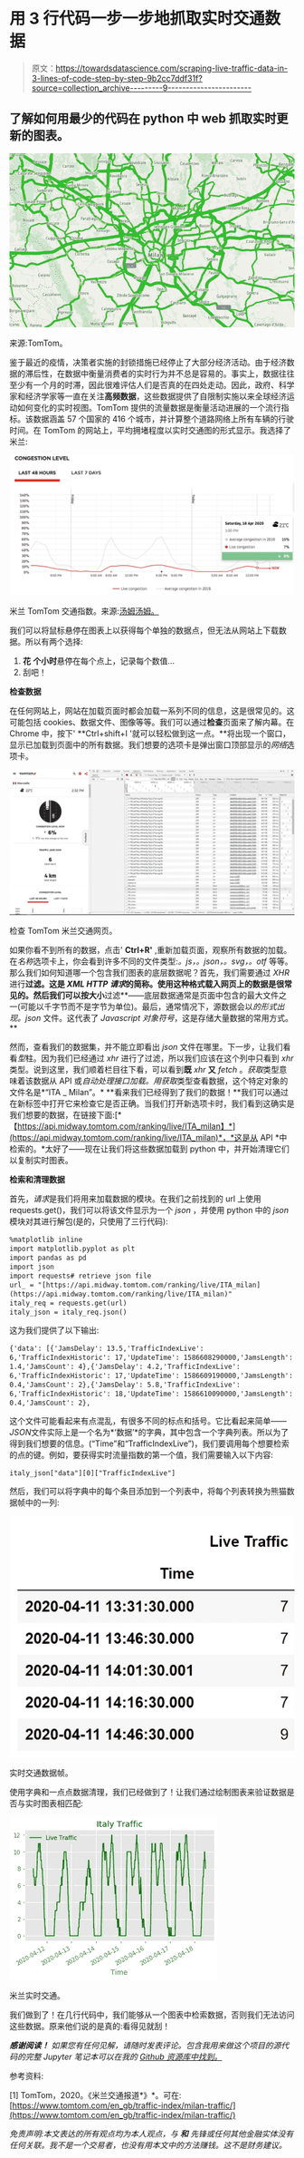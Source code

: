 # 用 3 行代码一步一步地抓取实时交通数据

> 原文：<https://towardsdatascience.com/scraping-live-traffic-data-in-3-lines-of-code-step-by-step-9b2cc7ddf31f?source=collection_archive---------9----------------------->

## 了解如何用最少的代码在 python 中 web 抓取实时更新的图表。

![](img/22f88899198ebb14b46260fe1745ddb7.png)

来源:TomTom。

鉴于最近的疫情，决策者实施的封锁措施已经停止了大部分经济活动。由于经济数据的滞后性，在数据中衡量消费者的实时行为并不总是容易的。事实上，数据往往至少有一个月的时滞，因此很难评估人们是否真的在四处走动。因此，政府、科学家和经济学家等一直在关注**高频数据**，这些数据提供了自限制实施以来全球经济运动如何变化的实时视图。TomTom 提供的流量数据是衡量活动进展的一个流行指标。该数据涵盖 57 个国家的 416 个城市，并计算整个道路网络上所有车辆的行驶时间。在 TomTom 的网站上，平均拥堵程度以实时交通图的形式显示。我选择了米兰:

![](img/8854f0cd688a247f56d325ea5e35d885.png)

米兰 TomTom 交通指数。来源:[汤姆汤姆。](https://www.tomtom.com/en_gb/traffic-index/milan-traffic/)

我们可以将鼠标悬停在图表上以获得每个单独的数据点，但无法从网站上下载数据。所以有两个选择:

1.  **花** **个小时**悬停在每个点上，记录每个数值…
2.  刮吧！

**检查数据**

在任何网站上，网站在加载页面时都会加载一系列不同的信息，这是很常见的。这可能包括 cookies、数据文件、图像等等。我们可以通过**检查**页面来了解内幕。在 Chrome 中，按下' **Ctrl+shift+I '就可以轻松做到这一点。**将出现一个窗口，显示已加载到页面中的所有数据。我们想要的选项卡是弹出窗口顶部显示的*网络*选项卡。

![](img/71117eb3bca72210a55da75010477158.png)

检查 TomTom 米兰交通网页。

如果你看不到所有的数据，点击' **Ctrl+R'** ,重新加载页面，观察所有数据的加载。在*名称*选项卡上，你会看到许多不同的文件类型:*。js，。json，。svg，。otf* 等等。那么我们如何知道哪一个包含我们图表的底层数据呢？首先，我们需要通过 *XHR* 进行**过滤。这是 *XML HTTP 请求*的简称。使用这种格式载入网页上的数据是很常见的。然后我们可以按大小**过滤**——底层数据通常是页面中包含的最大文件之一(可能以千字节而不是字节为单位)。最后，通常情况下，源数据会以*的形式出现。json* 文件。这代表了 *Javascript 对象符号*，这是存储大量数据的常用方式。**

然而，查看我们的数据集，并不能立即看出 *json* 文件在哪里。下一步，让我们看看*型*柱。因为我们已经通过 *xhr* 进行了过滤，所以我们应该在这个列中只看到 *xhr* 类型。说到这里，我们顺着栏目往下看，可以看到**既** *xhr* **又** *fetch* 。*获取*类型意味着该数据从 API 或*自动处理接口加载。*用*获取*类型查看数据，这个特定对象的文件名是*“ITA _ Milan”。* **看来我们已经得到了我们的数据！**我们可以通过在新标签中打开它来检查它是否正确。当我们打开新选项卡时，我们看到这确实是我们想要的数据，在链接下面:[*【https://api.midway.tomtom.com/ranking/live/ITA_milan】*](https://api.midway.tomtom.com/ranking/live/ITA_milan)*，*这是从 API *中检索的。*太好了——现在让我们将这些数据加载到 python 中，并开始清理它们以复制实时图表。

**检索和清理数据**

首先，*请求*是我们将用来加载数据的模块。在我们之前找到的 url 上使用 requests.get()，我们可以将该文件显示为一个 *json* ，并使用 python 中的 *json* 模块对其进行解包(是的，只使用了三行代码):

```
%matplotlib inline
import matplotlib.pyplot as plt
import pandas as pd
import json
import requests# retrieve json file
url_ = "[https://api.midway.tomtom.com/ranking/live/ITA_milan](https://api.midway.tomtom.com/ranking/live/ITA_milan)"
italy_req = requests.get(url)
italy_json = italy_req.json()
```

这为我们提供了以下输出:

```
{'data': [{'JamsDelay': 13.5,'TrafficIndexLive': 6,'TrafficIndexHistoric': 17,'UpdateTime': 1586608290000,'JamsLength': 1.4,'JamsCount': 4},{'JamsDelay': 4.2,'TrafficIndexLive': 6,'TrafficIndexHistoric': 17,'UpdateTime': 1586609190000,'JamsLength': 0.4,'JamsCount': 2},{'JamsDelay': 5.8,'TrafficIndexLive': 6,'TrafficIndexHistoric': 18,'UpdateTime': 1586610090000,'JamsLength': 0.4,'JamsCount': 2},
```

这个文件可能看起来有点混乱，有很多不同的标点和括号。它比看起来简单——*JSON*文件实际上是一个名为*‘数据’*的字典，其中包含一个字典列表。所以为了得到我们想要的信息。(“Time”和“TrafficIndexLive”)，我们要调用每个想要检索的点的键。例如，要获得实时流量指数的第一个值，我们需要输入以下内容:

```
italy_json["data"][0]["TrafficIndexLive"]
```

然后，我们可以将字典中的每个条目添加到一个列表中，将每个列表转换为熊猫数据帧中的一列:

![](img/82b810c6861b3f650bc5c5a64f5fb4c7.png)

实时交通数据帧。

使用字典和一点点数据清理，我们已经做到了！让我们通过绘制图表来验证数据是否与实时图表相匹配:

![](img/183d38594f4ba449546aa4129dd4b70c.png)

米兰实时交通。

我们做到了！在几行代码中，我们能够从一个图表中检索数据，否则我们无法访问这些数据。原来他们说的是真的:看得见就刮！

***感谢阅读！*** *如果您有任何见解，请随时发表评论。包含我用来做这个项目的源代码的完整 Jupyter 笔记本可以在我的* [*Github 资源库中找到。*](https://github.com/nathanwilthomas/tomtom_live_traffic_scrape)

参考资料:

[1] TomTom，2020。《米兰交通报道*》*。可在:[https://www.tomtom.com/en_gb/traffic-index/milan-traffic/](https://www.tomtom.com/en_gb/traffic-index/milan-traffic/)

*免责声明:本文表达的所有观点均为本人观点，与* ***和*** *先锋或任何其他金融实体没有任何关联。我不是一个交易者，也没有用本文中的方法赚钱。这不是财务建议。*